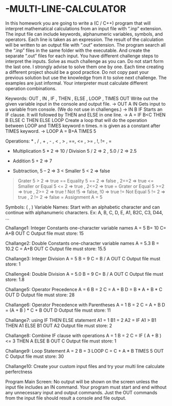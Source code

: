 # -MULTI-LINE-CALCULATOR
In this homework you are going to write a (C / C++) program that will interpret mathematical calculations 
from an input file with “.inp” extension. The input file can include keywords, alphanumeric variables, 
symbols, and operators. Each line is taken as an expression. The result of the calculation will be written 
to an output file with “.out” extension. The program search all the “.inp” files in the same folder with the 
executable. And create the separate “.out” files for each input. You have different challenge steps to 
interpret the inputs. Solve as much challenge as you can. Do not start form the last one. I strongly advise 
to solve them one by one. Each time creating a different project should be a good practice. Do not copy 
past your previous solution but use the knowledge from it to solve next challenge. The examples are just 
informal. Your interpreter must calculate different operation combinations. 

Keywords: OUT , IN , IF , THEN , ELSE , LOOP , TIMES
OUT    Write out the given variable input in the console and output file.  -> OUT A
IN     Gets input to a variable from console. (We do not use in challenges.) -> IN B
IF     Starts an IF clause. It will followed by THEN and ELSE in one line. -> A = IF B<C THEN B ELSE C
THEN
ELSE
LOOP   Create a loop that will do the operation between LOOP and TIMES keyword n times. n is given as a constant after TIMES keyword. -> LOOP A = B+A TIMES 5


Operations: * , / , + , - , < , > , ==, <= , >= , !, != , =
*   Multiplication    5 * 2 => 10
/   Division          5 / 2 => 2 , 5.0 / 2 => 2.5
+   Addition          5 + 2 => 7
-   Subtraction,      5 – 2 => 3
<   Smaller           5 < 2 => false
>   Grater            5 > 2 => true
==  Equality          5 == 2 => false , 2==2 => true
<=  Smaller or Equal  5 <= 2 => true , 2<=2 => true
>=  Grater or Equal   5 >=2 => true , 2>= 2 => true
!   Not               !5 => false, !0 => true
!=  Not Equal         5 != 2 => true , 2 != 2 => false
=   Assignment        A = 5

Symbols: ( , )
Variable Names: Start with an alphabetic character and can continue with alphanumeric characters. Ex: 
A, B, C, D, E, A1, B2C, C3, D44, …

Challange1: Integer Constants one-character variable names
A = 5
B= 10
C= A+B
OUT C
Output file must store: 15

Challange2: Double Constants one-character variable names
A = 5.3
B = 10.2
C = A+B
OUT C
Output file must store: 15.5

Challange3: Integer Division
A = 5
B = 9
C = B / A
OUT C
Output file must store: 1

Challenge4: Double Division
A = 5.0
B = 9
C= B / A
OUT C
Output file must store: 1.8

Challange5: Operator Precedence
A = 6
B = 2
C = A + B
D = B * A + B * C
OUT D
Output file must store: 28

Challange6: Operator Precedence with Parentheses
A = 1
B = 2
C = A + B
D = (A + B ) * C + B
OUT D
Output file must store: 11

Challange7: using IF THEN ELSE statement
A1 = 1
B1 = 2
A2 = IF A1 > B1 THEN A1 ELSE B1
OUT A2
Output file must store: 2

Challange8: Combine IF clause with operations
A = 1
B = 2
C = IF ( A + B ) <= 3 THEN A ELSE B
OUT C
Output file must store: 1

Challange9: Loop Statement
A = 2
B = 3
LOOP C = C + A * B TIMES 5
OUT C
Output file must store: 30

Challange10: Create your custom input files and try your multi line calculate perferctness

Program Main Screen: No output will be shown on the screen unless the input file includes an IN 
command. Your program must start and end without any unnecessary input and output commands. Just 
the OUT commands from the input file should result a console and file output. 
